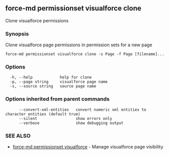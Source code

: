 ## force-md permissionset visualforce clone

Clone visualforce permissions

### Synopsis

Clone visualforce page permissions in permission sets for a new page

```
force-md permissionset visualforce clone -s Page -f Page [filename]...
```

### Options

```
  -h, --help            help for clone
  -p, --page string     visualforce page name
  -s, --source string   source page name
```

### Options inherited from parent commands

```
      --convert-xml-entities   convert numeric xml entities to character entities (default true)
      --silent                 show errors only
      --verbose                show debugging output
```

### SEE ALSO

* [force-md permissionset visualforce](force-md_permissionset_visualforce.md)	 - Manage visualforce page visibility

